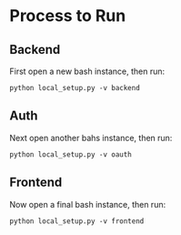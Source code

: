 # Process to Run
## Backend 
First open a new bash instance, then run:  
```
python local_setup.py -v backend
```

## Auth 

Next open another bahs instance, then run: 
```
python local_setup.py -v oauth
```

## Frontend

Now open a final bash instance, then run: 
```
python local_setup.py -v frontend
```